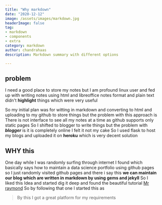 ```yaml
---
title: "Why markdown"
date: "2020-12-12"
image: /assets/images/markdown.jpg
headerImage: false
tag:
- markdown
- components
- extra
category: markdown
author: chandrahaas
description: Markdown summary with different options

---
```

## problem
I need a good place to store my notes but I am profound linux user and fed up with writing notes using html and libreoffice notes format
and plain text didn't **highlight** things which were very useful

So my initial plan was for witting in markdown and converting to html and uploading to my github to store things
but the problem with this approach is There is not interface to see all my notes at a time as github supports only static pages
So I shifted to blogger to write things but the problem with ***blogger*** is it is completely online I felt it not my cake
So I used flask to host my blogs and uploaded it on **heroku** which  is very decent solution


## WHY this
One day while I was randomly surfing through internet I found which basically says how to maintain a data science portfolio using github pages
so I just randomly visited github pages and there i say this **we can maintain our blog which are written in markdown by using gems and jekyll**
So I liked this Idea and started dig it deep and found the beautiful tutorial [Mr raymond](https://youtube.com/playlist?list=PLWzwUIYZpnJuT0sH4BN56P5oWTdHJiTNq)
So by following that one I started this as

> By this I got a great platform for my requirements
